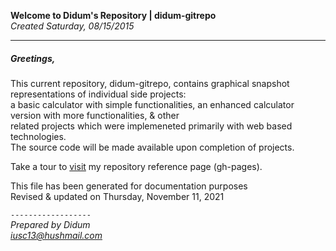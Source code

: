 **Welcome to Didum's Repository | didum-gitrepo**<br/>
*Created Saturday, 08/15/2015*

---

##### Greetings,

This current repository, didum-gitrepo, contains graphical snapshot representations of individual side projects:<br/>
a basic calculator with simple functionalities, an enhanced calculator version with more functionalities, & other<br/> related projects which were implemeneted primarily with web based technologies.<br/>
The source code will be made available upon completion of projects.


Take a tour to [visit](https://isdidum.github.io/didum-gitrepo/) my repository reference page (gh-pages).

This file has been generated for documentation purposes<br/>
Revised & updated on Thursday, November 11, 2021

`------------------`<br/>
*Prepared by Didum* <br/>
*iusc13@hushmail.com*
